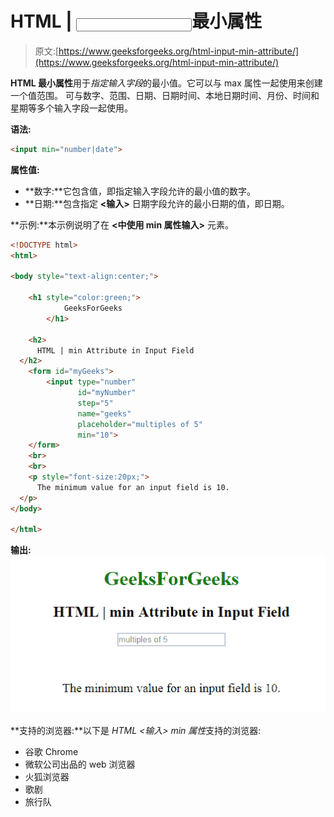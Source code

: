 # HTML | <input>最小属性

> 原文:[https://www.geeksforgeeks.org/html-input-min-attribute/](https://www.geeksforgeeks.org/html-input-min-attribute/)

**HTML 最小属性**用于*指定输入字段*的最小值。它可以与 max 属性一起使用来创建一个值范围。
可与数字、范围、日期、日期时间、本地日期时间、月份、时间和星期等多个输入字段一起使用。

**语法:**

```html
<input min="number|date">
```

**属性值:**

*   **数字:**它包含值，即指定输入字段允许的最小值的数字。
*   **日期:**包含指定 **<输入>** 日期字段允许的最小日期的值，即日期。

**示例:**本示例说明了在 **<中使用 min 属性输入>** 元素。

```html
<!DOCTYPE html>
<html>

<body style="text-align:center;">

    <h1 style="color:green;"> 
            GeeksForGeeks 
        </h1>

    <h2>
      HTML | min Attribute in Input Field
  </h2>
    <form id="myGeeks">
        <input type="number" 
               id="myNumber"
               step="5"
               name="geeks" 
               placeholder="multiples of 5"
               min="10">
    </form>
    <br>
    <br>
    <p style="font-size:20px;">
      The minimum value for an input field is 10.
  </p>
</body>

</html>
```

**输出:**
![](img/aef253f62780ac4af0dd8dda575d3537.png)

**支持的浏览器:**以下是 *HTML <输入> min 属性*支持的浏览器:

*   谷歌 Chrome
*   微软公司出品的 web 浏览器
*   火狐浏览器
*   歌剧
*   旅行队